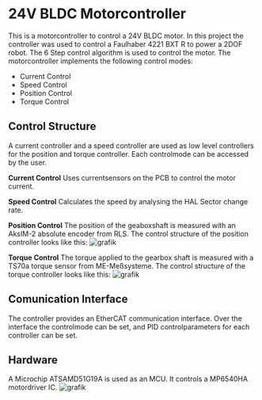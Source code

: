 # 24V BLDC Motorcontroller

This is a motorcontroller to control a 24V BLDC motor. In this project the controller was used to control a Faulhaber 4221 BXT R to power a 2DOF robot. The 6 Step control algorithm is used to control the motor. The motorcontroller implements the following control modes:
* Current Control
* Speed Control
* Position Control
* Torque Control

## Control Structure
A current controller and a speed controller are used as low level controllers for the position and torque controller. Each controlmode can be accessed by the user.

**Current Control** 
Uses currentsensors on the PCB to control the motor current. 

**Speed Control** 
Calculates the speed by analysing the HAL Sector change rate. 

**Position Control**
The position of the geaboxshaft is measured with an AksIM-2 absolute encoder from RLS. The control structure of the position controller looks like this:
![grafik](https://github.com/Robin-Geissler/24V_BLDC_Motorcontroller/assets/38495785/fc7e9df8-951c-478b-ab78-733c7016a6b3)


**Torque Control**
The torque applied to the gearbox shaft is measured with a TS70a torque sensor from ME-Meßsysteme. The control structure of the torque controller looks like this:
![grafik](https://github.com/Robin-Geissler/24V_BLDC_Motorcontroller/assets/38495785/f5d216d4-578c-44d6-b3aa-a41fdf9dd2f0)

## Comunication Interface
The controller provides an EtherCAT communication interface. Over the interface the controlmode can be set, and PID controlparameters for each controller can be set.

## Hardware
A Microchip ATSAMD51G19A is used as an MCU. It controls a MP6540HA motordriver IC.
![grafik](https://github.com/Robin-Geissler/24V_BLDC_Motorcontroller/assets/38495785/be280116-988d-47a6-a963-ef39ac5042fa)



